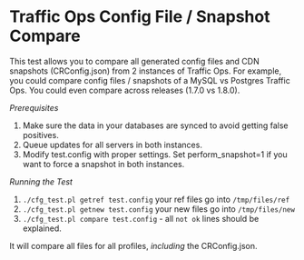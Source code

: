 # Traffic Ops Config File / Snapshot Compare

This test allows you to compare all generated config files and CDN snapshots (CRConfig.json) from 2 instances of Traffic Ops. For example, you could compare config files / snapshots of a MySQL vs Postgres Traffic Ops. You could even compare across releases (1.7.0 vs 1.8.0).

*Prerequisites*

1. Make sure the data in your databases are synced to avoid getting false positives.
2. Queue updates for all servers in both instances.
3. Modify test.config with proper settings. Set perform_snapshot=1 if you want to force a snapshot in both instances.

*Running the Test*

1. `./cfg_test.pl getref test.config` your ref files go into `/tmp/files/ref`
2. `./cfg_test.pl getnew test.config` your new files go into `/tmp/files/new`
3. `./cfg_test.pl compare test.config` - all `not ok` lines should be explained.

It will compare all files for all profiles, _including_ the CRConfig.json. 

